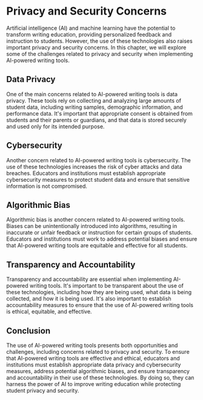 Privacy and Security Concerns
======================================================================

Artificial intelligence (AI) and machine learning have the potential to transform writing education, providing personalized feedback and instruction to students. However, the use of these technologies also raises important privacy and security concerns. In this chapter, we will explore some of the challenges related to privacy and security when implementing AI-powered writing tools.

Data Privacy
------------

One of the main concerns related to AI-powered writing tools is data privacy. These tools rely on collecting and analyzing large amounts of student data, including writing samples, demographic information, and performance data. It's important that appropriate consent is obtained from students and their parents or guardians, and that data is stored securely and used only for its intended purpose.

Cybersecurity
-------------

Another concern related to AI-powered writing tools is cybersecurity. The use of these technologies increases the risk of cyber attacks and data breaches. Educators and institutions must establish appropriate cybersecurity measures to protect student data and ensure that sensitive information is not compromised.

Algorithmic Bias
----------------

Algorithmic bias is another concern related to AI-powered writing tools. Biases can be unintentionally introduced into algorithms, resulting in inaccurate or unfair feedback or instruction for certain groups of students. Educators and institutions must work to address potential biases and ensure that AI-powered writing tools are equitable and effective for all students.

Transparency and Accountability
-------------------------------

Transparency and accountability are essential when implementing AI-powered writing tools. It's important to be transparent about the use of these technologies, including how they are being used, what data is being collected, and how it is being used. It's also important to establish accountability measures to ensure that the use of AI-powered writing tools is ethical, equitable, and effective.

Conclusion
----------

The use of AI-powered writing tools presents both opportunities and challenges, including concerns related to privacy and security. To ensure that AI-powered writing tools are effective and ethical, educators and institutions must establish appropriate data privacy and cybersecurity measures, address potential algorithmic biases, and ensure transparency and accountability in their use of these technologies. By doing so, they can harness the power of AI to improve writing education while protecting student privacy and security.
